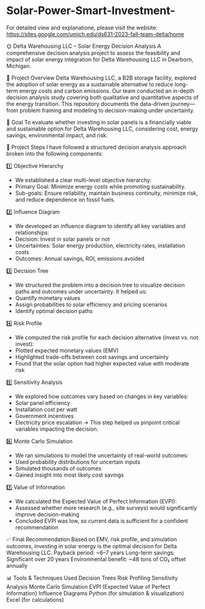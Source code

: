 # Solar-Power-Smart-Investment-
For detailed view and explanatione, please visit the website: https://sites.google.com/umich.edu/ds631-2023-fall-team-delta/home

🌞 Delta Warehousing LLC – Solar Energy Decision Analysis
A comprehensive decision analysis project to assess the feasibility and impact of solar energy integration for Delta Warehousing LLC in Dearborn, Michigan.

📘 Project Overview
Delta Warehousing LLC, a B2B storage facility, explored the adoption of solar energy as a sustainable alternative to reduce long-term energy costs and carbon emissions. Our team conducted an in-depth decision analysis study covering both qualitative and quantitative aspects of the energy transition.
This repository documents the data-driven journey—from problem framing and modeling to decision-making under uncertainty.

🚀 Goal
To evaluate whether investing in solar panels is a financially viable and sustainable option for Delta Warehousing LLC, considering cost, energy savings, environmental impact, and risk.

📌 Project Steps
I have followed a structured decision analysis approach broken into the following components:

1️⃣ Objective Hierarchy
- We established a clear multi-level objective hierarchy:
- Primary Goal: Minimize energy costs while promoting sustainability.
- Sub-goals: Ensure reliability, maintain business continuity, minimize risk, and reduce dependence on fossil fuels.

2️⃣ Influence Diagram
- We developed an influence diagram to identify all key variables and relationships:
- Decision: Invest in solar panels or not
- Uncertainties: Solar energy production, electricity rates, installation costs
- Outcomes: Annual savings, ROI, emissions avoided

3️⃣ Decision Tree
- We structured the problem into a decision tree to visualize decision paths and outcomes under uncertainty. It helped us:
- Quantify monetary values
- Assign probabilities to solar efficiency and pricing scenarios
- Identify optimal decision paths

4️⃣ Risk Profile
- We computed the risk profile for each decision alternative (invest vs. not invest):
- Plotted expected monetary values (EMV)
- Highlighted trade-offs between cost savings and uncertainty
- Found that the solar option had higher expected value with moderate risk

5️⃣ Sensitivity Analysis
- We explored how outcomes vary based on changes in key variables:
- Solar panel efficiency
- Installation cost per watt
- Government incentives
- Electricity price escalation
→ This step helped us pinpoint critical variables impacting the decision.

6️⃣ Monte Carlo Simulation
- We ran simulations to model the uncertainty of real-world outcomes:
- Used probability distributions for uncertain inputs
- Simulated thousands of outcomes
- Gained insight into most likely cost savings

7️⃣ Value of Information
- We calculated the Expected Value of Perfect Information (EVPI):
- Assessed whether more research (e.g., site surveys) would significantly improve decision-making
- Concluded EVPI was low, so current data is sufficient for a confident recommendation

✅ Final Recommendation
Based on EMV, risk profile, and simulation outcomes, investing in solar energy is the optimal decision for Delta Warehousing LLC.
Payback period: ~6–7 years
Long-term savings: Significant over 20 years
Environmental benefit: ~48 tons of CO₂ offset annually

📊 Tools & Techniques Used
Decision Trees
Risk Profiling
Sensitivity Analysis
Monte Carlo Simulation
EVPI (Expected Value of Perfect Information)
Influence Diagrams
Python (for simulation & visualization)
Excel (for calculations)

